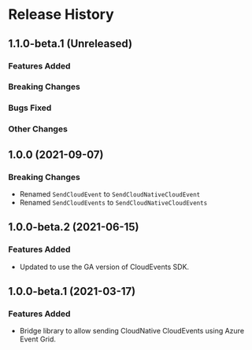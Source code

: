 # Release History

## 1.1.0-beta.1 (Unreleased)

### Features Added

### Breaking Changes

### Bugs Fixed

### Other Changes

## 1.0.0 (2021-09-07)

### Breaking Changes
- Renamed `SendCloudEvent` to `SendCloudNativeCloudEvent`
- Renamed `SendCloudEvents` to `SendCloudNativeCloudEvents`

## 1.0.0-beta.2 (2021-06-15)

### Features Added

- Updated to use the GA version of CloudEvents SDK.

## 1.0.0-beta.1 (2021-03-17)

### Features Added

- Bridge library to allow sending CloudNative CloudEvents using Azure Event Grid.